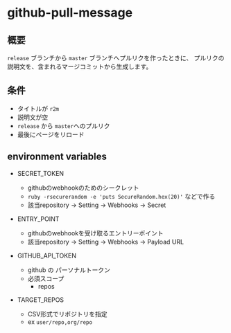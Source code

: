 # github-pull-message

## 概要
`release` ブランチから `master` ブランチへプルリクを作ったときに、
プルリクの説明文を、含まれるマージコミットから生成します。

## 条件
- タイトルが `r2m`
- 説明文が空
- `release` から `master`へのプルリク
- 最後にページをリロード

## environment variables

- SECRET_TOKEN
  - githubのwebhookのためのシークレット
  - `ruby -rsecurerandom -e 'puts SecureRandom.hex(20)'` などで作る
  - 該当repository -> Setting -> Webhooks -> Secret

- ENTRY_POINT
  - githubのwebhookを受け取るエントリーポイント
  - 該当repository -> Setting -> Webhooks -> Payload URL

- GITHUB_API_TOKEN
  - github の パーソナルトークン
  - 必須スコープ
    - repos

- TARGET_REPOS
  - CSV形式でリポジトリを指定
  - ex `user/repo,org/repo`
